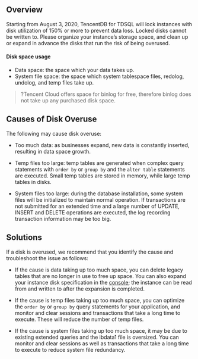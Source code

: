 ## Overview
Starting from August 3, 2020, TencentDB for TDSQL will lock instances with disk utilization of 150% or more to prevent data loss. Locked disks cannot be written to. Please organize your instance’s storage space, and clean up or expand in advance the disks that run the risk of being overused.

#### Disk space usage
- Data space: the space which your data takes up.
- System file space: the space which system tablespace files, redolog, undolog, and temp files take up.
>?Tencent Cloud offers space for binlog for free, therefore binlog does not take up any purchased disk space.
 
## Causes of Disk Overuse
The following may cause disk overuse:
- Too much data: as businesses expand, new data is constantly inserted, resulting in data space growth.

- Temp files too large: temp tables are generated when complex query statements with `order by` or `group by` and the `alter table` statements are executed. Small temp tables are stored in memory, while large temp tables in disks.
- System files too large: during the database installation, some system files will be initialized to maintain normal operation. If transactions are not submitted for an extended time and a large number of UPDATE, INSERT and DELETE operations are executed, the log recording transaction information may be too big.

## Solutions
If a disk is overused, we recommend that you identify the cause and troubleshoot the issue as follows:
- If the cause is data taking up too much space, you can delete legacy tables that are no longer in use to free up space. You can also expand your instance disk specification in the [console](https://console.cloud.tencent.com/dcdb); the instance can be read from and written to after the expansion is completed.

- If the cause is temp files taking up too much space, you can optimize the `order by` or `group by` query statements for your application, and monitor and clear sessions and transactions that take a long time to execute. These will reduce the number of temp files. 
- If the cause is system files taking up too much space, it may be due to existing extended queries and the ibdata1 file is oversized. You can monitor and clear sessions as well as transactions that take a long time to execute to reduce system file redundancy.
